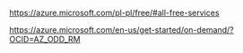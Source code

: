https://azure.microsoft.com/pl-pl/free/#all-free-services

https://azure.microsoft.com/en-us/get-started/on-demand/?OCID=AZ_ODD_RM 
